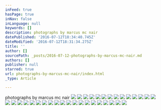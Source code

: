 ```yaml
---
inFeed: true
hasPage: true
inNav: false
inLanguage: null
keywords: []
description: photographs by marcus mc nair
datePublished: '2016-07-12T18:34:40.745Z'
dateModified: '2016-07-12T18:31:34.275Z'
title: ''
author: []
sourcePath: _posts/2016-07-12-photographs-by-marcus-mc-nair.md
authors: []
publisher: null
starred: true
url: photographs-by-marcus-mc-nair/index.html
_type: Article

---
```

photographs by marcus mc nair
![](https://the-grid-user-content.s3-us-west-2.amazonaws.com/2f4a7e6d-ee29-4fc4-b7e4-adeedbd9beed.jpg)
![](https://the-grid-user-content.s3-us-west-2.amazonaws.com/78ec0017-6e19-4158-abc5-0c1496ef3f90.jpg)
![](https://the-grid-user-content.s3-us-west-2.amazonaws.com/33f5de1f-4d49-499d-9daa-a3cd0987404f.jpg)
![](https://the-grid-user-content.s3-us-west-2.amazonaws.com/8d782bf0-d9fb-46e6-b1bb-a44214d6286f.jpg)
![](https://the-grid-user-content.s3-us-west-2.amazonaws.com/70a0a69b-5c98-4a3f-af0a-c524fd80487c.jpg)
![](https://the-grid-user-content.s3-us-west-2.amazonaws.com/4f6da9d0-2dc3-4dcc-99b5-13d41691ae26.jpg)
![](https://the-grid-user-content.s3-us-west-2.amazonaws.com/ab5b8a45-5cd0-43a5-b9df-3005029843a6.jpg)
![](https://the-grid-user-content.s3-us-west-2.amazonaws.com/304ed782-5593-4846-a78e-cbfde8705d92.jpg)
![](https://the-grid-user-content.s3-us-west-2.amazonaws.com/63c035d2-a63e-4871-8ac5-88f2e9d27857.jpg)
![](https://the-grid-user-content.s3-us-west-2.amazonaws.com/78bb784b-0654-4d4b-aede-bf5617059fd1.jpg)
![](https://the-grid-user-content.s3-us-west-2.amazonaws.com/7e21d946-88db-43a1-992b-b89d1dc9de8c.jpg)
![](https://the-grid-user-content.s3-us-west-2.amazonaws.com/9f537d5e-946e-485e-97dc-9b0fccfd1c3f.jpg)
![](https://the-grid-user-content.s3-us-west-2.amazonaws.com/9901e9fc-e387-4fcd-8abb-11b297999394.jpg)
![](https://the-grid-user-content.s3-us-west-2.amazonaws.com/e6c660a7-5778-4f90-8fd9-5e0dfc7f0df6.jpg)
![](https://the-grid-user-content.s3-us-west-2.amazonaws.com/c20747d4-63c5-477e-b550-a3d5b403a375.jpg)
![](https://the-grid-user-content.s3-us-west-2.amazonaws.com/3f42c7c3-cc6a-496f-9346-ba039fad0c3a.jpg)
![](https://the-grid-user-content.s3-us-west-2.amazonaws.com/5ce0fc89-a6e5-49a0-a3a7-80ecfd829c22.jpg)
![](https://the-grid-user-content.s3-us-west-2.amazonaws.com/34849872-7502-4cd2-9713-cc0646637daa.jpg)
![](https://the-grid-user-content.s3-us-west-2.amazonaws.com/cdd597e0-686e-4021-9a25-1f1b2a8cffee.jpg)
![](https://the-grid-user-content.s3-us-west-2.amazonaws.com/0248b017-7069-4e54-9dc9-902c078b0f52.jpg)
![](https://the-grid-user-content.s3-us-west-2.amazonaws.com/4ae10824-b64b-41e6-a993-5f22435de4c0.jpg)
![](https://the-grid-user-content.s3-us-west-2.amazonaws.com/3c424b80-0c09-4da3-b51a-40d5411d605f.jpg)
![](https://the-grid-user-content.s3-us-west-2.amazonaws.com/183a6a40-63b4-4399-8d00-823ce5db8031.jpg)
![](https://the-grid-user-content.s3-us-west-2.amazonaws.com/3a0588b6-cf7c-4ec1-8af5-f9faa10c3c56.jpg)
![](https://the-grid-user-content.s3-us-west-2.amazonaws.com/4963667c-72a5-410e-b48c-20732c88ebe2.jpg)
![](https://the-grid-user-content.s3-us-west-2.amazonaws.com/79b48224-81bb-4485-9461-bbefceeda0ba.jpg)
![](https://the-grid-user-content.s3-us-west-2.amazonaws.com/e8e64d04-e9d8-45a8-9897-516e66ef2d7d.jpg)
![](https://the-grid-user-content.s3-us-west-2.amazonaws.com/4226e331-9546-4fd0-92c6-95812913716e.jpg)
![](https://the-grid-user-content.s3-us-west-2.amazonaws.com/d6caaba4-b2db-4823-bfbd-cd1a2b445686.jpg)
![](https://the-grid-user-content.s3-us-west-2.amazonaws.com/592df47b-d3be-416a-b08b-48e1f0df4c0d.jpg)
![](https://the-grid-user-content.s3-us-west-2.amazonaws.com/8d7d09d0-17de-426a-aa6d-59c626581dfa.jpg)
![](https://the-grid-user-content.s3-us-west-2.amazonaws.com/c3763ce1-d764-4c9a-a21b-8a1fbd3ddc92.jpg)
![](https://the-grid-user-content.s3-us-west-2.amazonaws.com/784e1fbc-dc08-499c-83c8-094ec811a7f2.jpg)
![](https://the-grid-user-content.s3-us-west-2.amazonaws.com/34b9c40e-8e81-4c30-b393-88eca910bef8.jpg)
